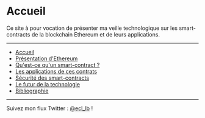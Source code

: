 # Accueil

Ce site à pour vocation de présenter ma veille technologique sur les smart-contracts de la blockchain Ethereum et de leurs applications.

___
* [Accueil](index.html)
* [Présentation d'Ethereum](ethereum.html)
* [Qu'est-ce qu'un smart-contract ?](smartcontracts.html)
* [Les applications de ces contrats](applications.html)
* [Sécurité des smart-contracts](securite.html)
* [Le futur de la technologie](futur.html)
* [Bibliographie](bibliographie.html)

___
Suivez mon flux Twitter : [@ecl_lb](https://twitter.com/ecl_lb) !
